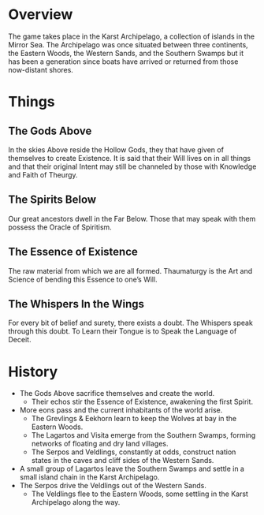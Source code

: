 # Overview
The game takes place in the Karst Archipelago, a collection of islands in the Mirror Sea.
The Archipelago was once situated between three continents, the Eastern Woods, the Western
Sands, and the Southern Swamps but it has been a generation since boats have arrived or
returned from those now-distant shores.

# Things

## The Gods Above
In the skies Above reside the Hollow Gods, they that have given of themselves to create
Existence. It is said that their Will lives on in all things and that their original
Intent may still be channeled by those with Knowledge and Faith of Theurgy.

## The Spirits Below
Our great ancestors dwell in the Far Below. Those that may speak with them possess the
Oracle of Spiritism.

## The Essence of Existence
The raw material from which we are all formed. Thaumaturgy is the Art and Science of
bending this Essence to one’s Will.

## The Whispers In the Wings
For every bit of belief and surety, there exists a doubt. The Whispers speak through
this doubt. To Learn their Tongue is to Speak the Language of Deceit.

# History
- The Gods Above sacrifice themselves and create the world.
    - Their echos stir the Essence of Existence, awakening the first Spirit.
- More eons pass and the current inhabitants of the world arise.
    - The Grevlings & Eekhorn learn to keep the Wolves at bay in the Eastern Woods.
    - The Lagartos and Visita emerge from the Southern Swamps, forming networks of floating
      and dry land villages.
    - The Serpos and Veldlings, constantly at odds, construct nation states in the caves
      and cliff sides of the Western Sands.
- A small group of Lagartos leave the Southern Swamps and settle in a small island chain in
  the Karst Archipelago.
- The Serpos drive the Veldlings out of the Western Sands.
    - The Veldlings flee to the Eastern Woods, some settling in the Karst Archipelago along the way.
